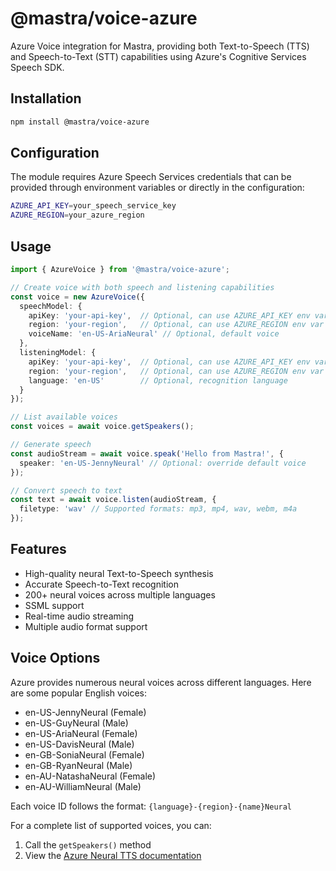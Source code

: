# @mastra/voice-azure

Azure Voice integration for Mastra, providing both Text-to-Speech (TTS) and Speech-to-Text (STT) capabilities using Azure's Cognitive Services Speech SDK.

## Installation

```bash
npm install @mastra/voice-azure
```

## Configuration

The module requires Azure Speech Services credentials that can be provided through environment variables or directly in the configuration:

```bash
AZURE_API_KEY=your_speech_service_key
AZURE_REGION=your_azure_region
```

## Usage

```typescript
import { AzureVoice } from '@mastra/voice-azure';

// Create voice with both speech and listening capabilities
const voice = new AzureVoice({
  speechModel: {
    apiKey: 'your-api-key',  // Optional, can use AZURE_API_KEY env var
    region: 'your-region',   // Optional, can use AZURE_REGION env var
    voiceName: 'en-US-AriaNeural' // Optional, default voice
  },
  listeningModel: {
    apiKey: 'your-api-key',  // Optional, can use AZURE_API_KEY env var
    region: 'your-region',   // Optional, can use AZURE_REGION env var
    language: 'en-US'        // Optional, recognition language
  }
});

// List available voices
const voices = await voice.getSpeakers();

// Generate speech
const audioStream = await voice.speak('Hello from Mastra!', {
  speaker: 'en-US-JennyNeural' // Optional: override default voice
});

// Convert speech to text
const text = await voice.listen(audioStream, {
  filetype: 'wav' // Supported formats: mp3, mp4, wav, webm, m4a
});
```

## Features

- High-quality neural Text-to-Speech synthesis
- Accurate Speech-to-Text recognition
- 200+ neural voices across multiple languages
- SSML support
- Real-time audio streaming
- Multiple audio format support

## Voice Options

Azure provides numerous neural voices across different languages. Here are some popular English voices:

- en-US-JennyNeural (Female)
- en-US-GuyNeural (Male)
- en-US-AriaNeural (Female)
- en-US-DavisNeural (Male)
- en-GB-SoniaNeural (Female)
- en-GB-RyanNeural (Male)
- en-AU-NatashaNeural (Female)
- en-AU-WilliamNeural (Male)

Each voice ID follows the format: `{language}-{region}-{name}Neural`

For a complete list of supported voices, you can:
1. Call the `getSpeakers()` method
2. View the [Azure Neural TTS documentation](https://learn.microsoft.com/en-us/azure/cognitive-services/speech-service/language-support?tabs=tts)